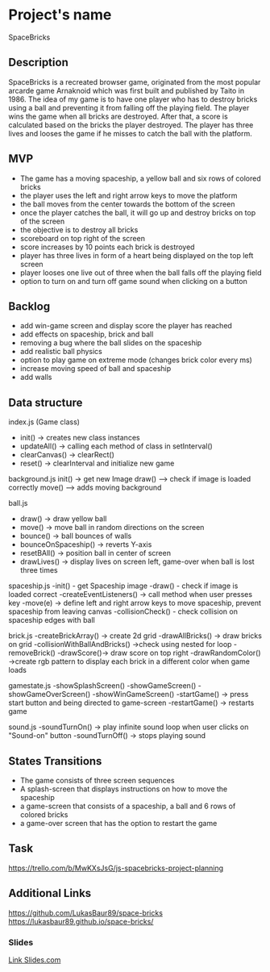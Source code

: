 # Project's name
SpaceBricks

## Description
SpaceBricks is a recreated browser game, originated from the most popular arcarde game Arnaknoid which was first built and published by Taito in 1986. The idea of my game is to have one player who has to destroy bricks using a ball and preventing it from falling off the playing field. The player wins the game when all bricks are destroyed. After that, a score is calculated based on the bricks the player destroyed. The player has three lives and looses the game if he misses to catch the ball with the platform. 


## MVP

- The game has a moving spaceship, a yellow ball and six rows of colored bricks
- the player uses the left and right arrow keys to move the platform
- the ball moves from the center towards the bottom of the screen
- once the player catches the ball, it will go up and destroy bricks on top of the screen
- the objective is to destroy all bricks 
- scoreboard on top right of the screen
- score increases by 10 points each brick is destroyed
- player has three lives in form of a heart being displayed on the top left screen
- player looses one live out of three when the ball falls off the playing field
- option to turn on and turn off game sound when clicking on a button


## Backlog
- add win-game screen and display score the player has reached
- add effects on spaceship, brick and ball
- removing a bug where the ball slides on the spaceship
- add realistic ball physics
- option to play game on extreme mode (changes brick color every ms)
- increase moving speed of ball and spaceship
- add walls


## Data structure

index.js (Game class)
- init() -> creates new class instances
- updateAll() -> calling each method of class in setInterval()
- clearCanvas() -> clearRect()
- reset() -> clearInterval and initialize new game


background.js
init() -> get new Image
draw() --> check if image is loaded correctly
move() --> adds moving background


ball.js
- draw() -> draw yellow ball
- move() -> move ball in random directions on the screen
- bounce() -> ball bounces of walls
- bounceOnSpaceship() -> reverts Y-axis
- resetBAll() -> position ball in center of screen
- drawLives() -> display lives on screen left, game-over when ball is lost three times


spaceship.js
-init() - get Spaceship image
-draw() - check if image is loaded correct
-createEventListeners() -> call method when user presses key
-move(e) -> define left and right arrow keys to move spaceship, prevent spaceship from leaving canvas
-collisionCheck() - check collision on spaceship edges with ball


brick.js
-createBrickArray() -> create 2d grid
-drawAllBricks() -> draw bricks on grid
-collisionWithBallAndBricks() ->check using nested for loop
-removeBrick()
-drawScore()-> draw score on top right
-drawRandomColor() ->create rgb pattern to display each brick in a different color when game loads


gamestate.js
-showSplashScreen()
-showGameScreen()
-showGameOverScreen()
-showWinGameScreen()
-startGame() -> press start button and being directed to game-screen
-restartGame() -> restarts game



sound.js
-soundTurnOn() -> play infinite sound loop when user clicks on "Sound-on" button
-soundTurnOff() -> stops playing sound



## States Transitions

- The game consists of three screen sequences
- A splash-screen that displays instructions on how to move the spaceship
- a game-screen that consists of a spaceship, a ball and 6 rows of colored bricks
- a game-over screen that has the option to restart the game


## Task

https://trello.com/b/MwKXsJsG/js-spacebricks-project-planning




## Additional Links
https://github.com/LukasBaur89/space-bricks
https://lukasbaur89.github.io/space-bricks/



### Slides
[Link Slides.com](http://slides.com)